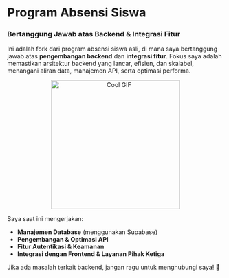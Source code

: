 # **Program Absensi Siswa**  

### **Bertanggung Jawab atas Backend & Integrasi Fitur**  

Ini adalah fork dari program absensi siswa asli, di mana saya bertanggung jawab atas **pengembangan backend** dan **integrasi fitur**. Fokus saya adalah memastikan arsitektur backend yang lancar, efisien, dan skalabel, menangani aliran data, manajemen API, serta optimasi performa.  

<div align="center">
  <img src="https://media1.tenor.com/m/wgOoSsgXfZAAAAAd/tetoris-kasane-teto.gif" width="300" alt="Cool GIF" />
</div>  

Saya saat ini mengerjakan:  
- **Manajemen Database** (menggunakan Supabase)  
- **Pengembangan & Optimasi API**  
- **Fitur Autentikasi & Keamanan**  
- **Integrasi dengan Frontend & Layanan Pihak Ketiga**  

Jika ada masalah terkait backend, jangan ragu untuk menghubungi saya! 🚀  
